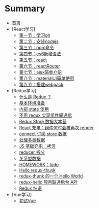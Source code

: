 # Summary

* [首页](README.md)
* [React学习]
  - [第一节：学习git](./react/1-git.md)
  - [第二节：安装nodejs](./react/2-nodejs.md)
  - [第三节：npm命令](./react/3-npm.md)
  - [第四节：es6新增语法](./react/4-es6.md)
  - [第五节：react](./react/5-react.md)
  - [第六节：reactRouter](./react/6-reactRouter.md)
  - [第七节：ajax简单介绍](./react/7-ajax.md)
  - [第八节：materialUI简单使用](./react/8-ui.md)
  - [第九节：搭建webpack](./react/9-webpack.md)
* [Redux学习]
  - [什么是 Redux ？](./redux/1-hello.md)
  - [基本环境准备](./redux/2-setup.md)
  - [内部 state 使用](./redux/3-state.md)
  - [不用 redux 实现组件间通信](./redux/4-change-parent.md)
  - [Redux Store 数据大本营](./redux/5-store.md)
  - [React 充电：组件何时会被再次 render](./redux/6-rerender.md)
  - [connect 订阅 store 数据](./redux/7-connect.md)
  - [处理多类数据](./redux/8-reducer-composition.md)
  - [JS 基础充电：拷贝](./redux/9-js-copy.md)
  - [reducer 拆分](./redux/10-combine-reducers.md)
  - [关系型数据](./redux/11-relation.md)
  - [HOMEWORK：todo](./redux/12-todo.md)
  - [Hello redux-thunk](./redux/13-thunk.md)
  - [redux-thunk 的一个 Hello World](./redux/14-hello-world.md)
  - [redux-hello 项目联通后台 API](./redux/15-use-api.md)
  - [Redux 结语](./redux/16-redux-end.md)
* [Vue学习]
  - [初试Vue](./vue/vue.md)
